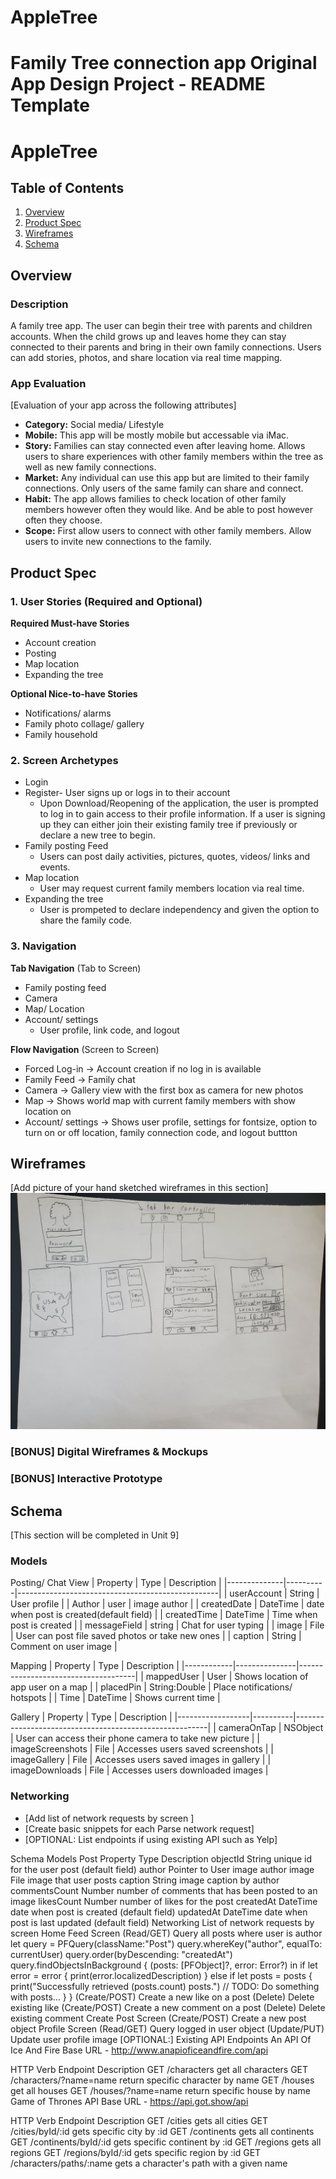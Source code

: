 # AppleTree
Family Tree connection app
Original App Design Project - README Template
===

# AppleTree

## Table of Contents
1. [Overview](#Overview)
1. [Product Spec](#Product-Spec)
1. [Wireframes](#Wireframes)
2. [Schema](#Schema)

## Overview
### Description
A family tree app. The user can begin their tree with parents and children accounts. When the child grows up and leaves home they can stay connected to their parents and bring in their own family connections. Users can add stories, photos, and share location via real time mapping.

### App Evaluation
[Evaluation of your app across the following attributes]
- **Category:** Social media/ Lifestyle
- **Mobile:** This app will be mostly mobile but accessable via iMac.
- **Story:** Families can stay connected even after leaving home. Allows users to share experiences with other family members within the tree as well as new family connections. 
- **Market:** Any individual can use this app but are limited to their family connections. Only users of the same family can share and connect.
- **Habit:** The app allows families to check location of other family members however often they would like. And be able to post however often they choose.
- **Scope:** First allow users to connect with other family members. Allow users to invite new connections to the family. 

## Product Spec

### 1. User Stories (Required and Optional)

**Required Must-have Stories**

* Account creation
* Posting 
* Map location
* Expanding the tree

**Optional Nice-to-have Stories**

* Notifications/ alarms
* Family photo collage/ gallery
* Family household

### 2. Screen Archetypes

* Login
* Register- User signs up or logs in to their account
   * Upon Download/Reopening of the application, the user is prompted to log in to gain access to their profile information. If a user is signing up they can either join their existing family tree if previously or declare a new tree to begin.
* Family posting Feed
   * Users can post daily activities, pictures, quotes, videos/ links and events.
* Map location
   * User may request current family members location via real time. 
* Expanding the tree
   * User is prompeted to declare independency and given the option to share the family code.



### 3. Navigation

**Tab Navigation** (Tab to Screen)

* Family posting feed
* Camera
* Map/ Location
* Account/ settings
    * User profile, link code, and logout

**Flow Navigation** (Screen to Screen)

* Forced Log-in -> Account creation if no log in is available
* Family Feed -> Family chat 
* Camera -> Gallery view with the first box as camera for new photos
* Map -> Shows world map with current family members with show location on
* Account/ settings -> Shows user profile, settings for fontsize, option to turn on or off location, family connection code, and logout buttton
   

## Wireframes
[Add picture of your hand sketched wireframes in this section]
<img src= 20210318_114005.jpg width=600>

### [BONUS] Digital Wireframes & Mockups

### [BONUS] Interactive Prototype

## Schema 
[This section will be completed in Unit 9]
### Models
Posting/ Chat View
| Property     | Type     | Description                                      |
|--------------|----------|--------------------------------------------------|
| userAccount  | String   | User profile                                     |
| Author       | user     | image author                                     |
| createdDate  | DateTime | date when post is created(default field)         |
| createdTime  | DateTime | Time when post is created                        |
| messageField | string   | Chat for user typing                             |
| image        | File     | User can post file saved photos or take new ones |
| caption      | String   | Comment on user image                            |

Mapping
| Property   | Type          | Description                         |
|------------|---------------|-------------------------------------|
| mappedUser | User          | Shows location of app user on a map |
| placedPin  | String:Double | Place notifications/ hotspots       |
| Time       | DateTime      | Shows current time                  |

Gallery
| Property         | Type     | Description                                            |
|------------------|----------|--------------------------------------------------------|
| cameraOnTap      | NSObject | User can access their phone camera to take new picture |
| imageScreenshots | File     | Accesses users saved screenshots                       |
| imageGallery     | File     | Accesses users saved images in gallery                 |
| imageDownloads   | File     | Accesses users downloaded images                       |

### Networking
- [Add list of network requests by screen ]
- [Create basic snippets for each Parse network request]
- [OPTIONAL: List endpoints if using existing API such as Yelp]

Schema
Models
Post
Property	Type	Description
objectId	String	unique id for the user post (default field)
author	Pointer to User	image author
image	File	image that user posts
caption	String	image caption by author
commentsCount	Number	number of comments that has been posted to an image
likesCount	Number	number of likes for the post
createdAt	DateTime	date when post is created (default field)
updatedAt	DateTime	date when post is last updated (default field)
Networking
List of network requests by screen
Home Feed Screen
(Read/GET) Query all posts where user is author
let query = PFQuery(className:"Post")
query.whereKey("author", equalTo: currentUser)
query.order(byDescending: "createdAt")
query.findObjectsInBackground { (posts: [PFObject]?, error: Error?) in
   if let error = error { 
      print(error.localizedDescription)
   } else if let posts = posts {
      print("Successfully retrieved \(posts.count) posts.")
  // TODO: Do something with posts...
   }
}
(Create/POST) Create a new like on a post
(Delete) Delete existing like
(Create/POST) Create a new comment on a post
(Delete) Delete existing comment
Create Post Screen
(Create/POST) Create a new post object
Profile Screen
(Read/GET) Query logged in user object
(Update/PUT) Update user profile image
[OPTIONAL:] Existing API Endpoints
An API Of Ice And Fire
Base URL - http://www.anapioficeandfire.com/api

HTTP Verb	Endpoint	Description
GET	/characters	get all characters
GET	/characters/?name=name	return specific character by name
GET	/houses	get all houses
GET	/houses/?name=name	return specific house by name
Game of Thrones API
Base URL - https://api.got.show/api

HTTP Verb	Endpoint	Description
GET	/cities	gets all cities
GET	/cities/byId/:id	gets specific city by :id
GET	/continents	gets all continents
GET	/continents/byId/:id	gets specific continent by :id
GET	/regions	gets all regions
GET	/regions/byId/:id	gets specific region by :id
GET	/characters/paths/:name	gets a character's path with a given name
